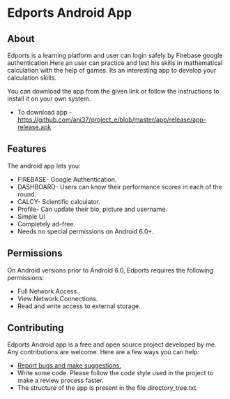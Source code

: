 # Edports Android App

## About

Edports is a learning platform and user can login safely by Firebase google authentication.Here an user can practice and test his skills in mathematical calculation with the help of games. Its an interesting app to develop your calculation skills.

You can download the app from the given link or follow the instructions to install it on your own system.
- To download app -https://github.com/ani37/project_e/blob/master/app/release/app-release.apk


## Features

The android app lets you:

- FIREBASE- Google Authentication.
- DASHBOARD- Users can know their performance scores in each of the round.
- CALCY- Scientific calculator.
- Profile- Can update their bio, picture and username.
- Simple UI
- Completely ad-free.
- Needs no special permissions on Android 6.0+.


## Permissions

On Android versions prior to Android 6.0, Edports requires the following permissions:
- Full Network Access.
- View Network Connections.
- Read and write access to external storage.

## Contributing

Edports Android app is a free and open source project developed by me. Any contributions are welcome. Here are a few ways you can help:
 * [Report bugs and make suggestions.](https://github.com/ani37/edports/issues)
 * Write some code. Please follow the code style used in the project to make a review process faster.
 * The structure of the app is present in the file directory_tree.txt.

